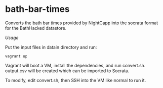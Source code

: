 bath-bar-times
==============

Converts the bath bar times provided by NightCapp into the socrata format for the BathHacked datastore.

*Usage*

Put the input files in datain directory and run:

    vagrant up
    
Vagrant will boot a VM, install the dependencies, and run convert.sh.
output.csv will be created which can be imported to Socrata.

To modify, edit convert.sh, then SSH into the VM like normal to run it.